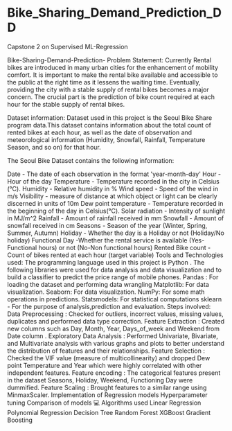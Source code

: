 # Bike_Sharing_Demand_Prediction_DD
Capstone 2 on Supervised ML-Regression

Bike-Sharing-Demand-Prediction-
Problem Statement: Currently Rental bikes are introduced in many urban cities for the enhancement of mobility comfort. It is important to make the rental bike available and accessible to the public at the right time as it lessens the waiting time. Eventually, providing the city with a stable supply of rental bikes becomes a major concern. The crucial part is the prediction of bike count required at each hour for the stable supply of rental bikes.

Dataset information: Dataset used in this project is the Seoul Bike Share program data.This dataset contains information about the total count of rented bikes at each hour, as well as the date of observation and meteorological information (Humidity, Snowfall, Rainfall, Temperature Season, and so on) for that hour.

The Seoul Bike Dataset contains the following information:

Date - The date of each observation in the format 'year-month-day'
Hour - Hour of the day
Temperature - Temperature recorded in the city in Celsius (°C).
Humidity - Relative humidity in %
Wind speed - Speed of the wind in m/s
Visibility - measure of distance at which object or light can be clearly discerned in units of 10m
Dew point temperature - Temperature recorded in the beginning of the day in Celsius(°C).
Solar radiation - Intensity of sunlight in MJ/m^2
Rainfall - Amount of rainfall received in mm
Snowfall - Amount of snowfall received in cm
Seasons - Season of the year (Winter, Spring, Summer, Autumn)
Holiday - Whether the day is a Holiday or not (Holiday/No holiday)
Functional Day -Whether the rental service is available (Yes-Functional hours) or not (No-Non functional hours)
Rented Bike count - Count of bikes rented at each hour (target variable)
Tools and Technologies used: The programming language used in this project is Python . The following libraries were used for data analysis and data visualization and to build a classifier to predict the price range of mobile phones.
Pandas : For loading the dataset and performing data wrangling
Matplotlib: For data visualization.
Seaborn: For data visualization.
NumPy: For some math operations in predictions.
Statsmodels: For statistical computations
sklearn - For the purpose of analysis,prediction and evaluation.
Steps involved:
Data Preprocessing : Checked for outliers, incorrect values, missing values, duplicates and performed data type correction.
Feature Extraction : Created new columns such as Day, Month, Year, Days_of_week and Weekend from Date column .
Exploratory Data Analysis : Performed Univariate, Bivariate, and Multivariate analysis with various graphs and plots to better understand the distribution of features and their relationships.
Feature Selection : Checked the VIF value (measure of multicollinearity) and dropped Dew point Temperature and Year which were highly correlated with other independent features.
Feature encoding : The categorical features present in the dataset Seasons, Holiday, Weekend, Functioning Day were dummified.
Feature Scaling : Brought features to a similar range using MinmaxScaler.
Implementation of Regression models
Hyperparameter tuning
Comparison of models 💻 Algorithms used
Linear Regression
Polynomial Regression
Decision Tree
Random Forest
XGBoost
Gradient Boosting
